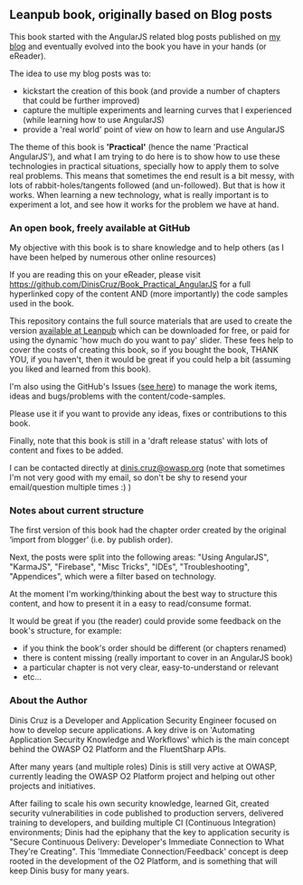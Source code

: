 ## Leanpub book, originally based on Blog posts

This book started with the AngularJS related blog posts published on [my blog](http://blog.diniscruz.com) and eventually evolved into the book you have in your hands (or eReader).

The idea to use my blog posts was to:

* kickstart the creation of this book (and provide a number of chapters that could be further improved)
* capture the multiple experiments and learning curves that I experienced (while learning how to use AngularJS)
* provide a 'real world' point of view on how to learn and use AngularJS

The theme of this book is **'Practical'** (hence the name 'Practical AngularJS'), and what I am trying to do here is to show how to use these technologies in practical situations, specially how to apply them to solve real problems. This means that sometimes the end result is a bit messy, with lots of rabbit-holes/tangents followed (and un-followed). But that is how it works. When learning a new technology, what is really important is to experiment a lot, and see how it works for the problem we have at hand.

### An open book, freely available at GitHub

My objective with this book is to share knowledge and to help others (as I have been helped by numerous other online resources)

If you are reading this on your eReader, please visit https://github.com/DinisCruz/Book_Practical_AngularJS for a full hyperlinked copy of the content AND (more importantly) the code samples used in the book.

This repository contains the full source materials that are used to create the version [available at Leanpub](https://leanpub.com/Practical_AngularJS) which can be downloaded for free, or paid for using the dynamic 'how much do you want to pay' slider. These fees help to cover the costs of creating this book, so if you bought the book, THANK YOU, if you haven't, then it would be great if you could help a bit (assuming you liked and learned from this book).

I'm also using the GitHub's Issues ([see here](https://github.com/DinisCruz/Book_Practical_AngularJS/issues)) to manage the work items, ideas and bugs/problems with the content/code-samples.

Please use it if you want to provide any ideas, fixes or contributions to this book.

Finally, note that this book is still in a 'draft release status' with lots of content and fixes to be added.

I can be contacted directly at dinis.cruz@owasp.org (note that sometimes I'm not very good with my email, so don't be shy to resend your email/question multiple times :)  )



### Notes about current structure

The first version of this book had the chapter order created by the original ‘import from blogger’ (i.e. by publish order).

Next, the posts were split into the following areas: "Using AngularJS", "KarmaJS", "Firebase", "Misc Tricks", "IDEs", "Troubleshooting", "Appendices", which were a filter based on technology.

At the moment I'm working/thinking about the best way to structure this content, and how to present it in a easy to read/consume format.

It would be great if you (the reader) could provide some feedback on the book's structure, for example:

* if you think the book's order should be different (or chapters renamed)
* there is content missing (really important to cover in an AngularJS book)
* a particular chapter is not very clear, easy-to-understand or relevant
* etc...


### About the Author

Dinis Cruz is a Developer and Application Security Engineer focused on how to develop secure applications. A key drive is on 'Automating Application Security Knowledge and Workflows' which is the main concept behind the OWASP O2 Platform and the FluentSharp APIs.

After many years (and multiple roles) Dinis is still very active at OWASP, currently leading the OWASP O2 Platform project and helping out other projects and initiatives.

After failing to scale his own security knowledge, learned Git, created security vulnerabilities in code published to production servers, delivered training to developers, and building multiple CI (Continuous Integration) environments; Dinis had the epiphany that the key to application security is "Secure Continuous Delivery: Developer's Immediate Connection to What They're Creating". This 'Immediate Connection/Feedback' concept is deep rooted in the development of the O2 Platform, and is something that will keep Dinis busy for many years.
